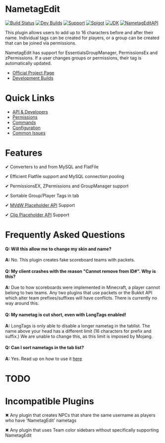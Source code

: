 # NametagEdit

[![Build Status](https://travis-ci.org/sgtcaze/NametagEdit.svg?branch=master)](https://travis-ci.org/sgtcaze/NametagEdit)
[![Dev Builds](https://img.shields.io/badge/Jenkins-Development%20Builds-lightgrey.svg)](http://ci.playmc.cc/job/NametagEdit/)
[![Support](https://img.shields.io/badge/Minecraft-1.7--1.12-red.svg)](documentation/Support)
[![Spigot](https://img.shields.io/badge/Spigot-Project%20Page-yellow.svg)](https://www.spigotmc.org/resources/nametagedit.3836/)
[![JDK](https://img.shields.io/badge/JDK-1.8-blue.svg)](http://www.oracle.com/technetwork/java/javase/downloads/jre7-downloads-1880261.html)
[![NametagEditAPI](https://img.shields.io/badge/NTE-Developer%20API-ff69b4.svg)](documentation/Developers.creole)

This plugin allows users to add up to 16 characters before and after their name. Individual tags can be created for players, or a group can be created that can be joined via permissions.

NametagEdit has support for EssentialsGroupManager, PermissionsEx and zPermissions. If a user changes groups or permissions, their tag is automatically updated.

* [Official Project Page](https://www.spigotmc.org/resources/nametagedit.3836/)
* [Development Builds](http://ci.nametagedit.com/job/NametagEdit)

# Quick Links
* [API & Developers](documentation/Developers.creole)
* [Permissions](documentation/Permissions.creole)
* [Commands](documentation/Commands.creole)
* [Configuration](documentation/Configuration.creole)
* [Common Issues](documentation/Support.creole)

# Features
✔ Converters to and from MySQL and FlatFile

✔ Efficient Flatfile support and MySQL connection pooling

✔ PermissionsEX, ZPermissions and GroupManager support

✔ Sortable Group/Player Tags in tab

✔ [MVdW Placeholder API](https://www.spigotmc.org/resources/mvdwplaceholderapi.11182/) Support

✔ [Clip Placeholder API](https://www.spigotmc.org/resources/placeholderapi.6245/) Support 

# Frequently Asked Questions
#### Q: Will this allow me to change my skin and name?
**A:** No. This plugin creates fake scoreboard teams with packets.

#### Q: My client crashes with the reason "Cannot remove from ID#". Why is this?
**A:** Due to how scoreboards were implemented in Minecraft, a player cannot belong to two teams. Any two plugins that use packets or the Bukkit API which alter team prefixes/suffixes will have conflicts. There is currently no way around this.

#### Q: My nametag is cut short, even with LongTags enabled!
**A:** LongTags is only able to disable a longer nametag in the tablist. The name above your head has a different limit (16 characters for prefix and suffix.) We are unable to change this, as this limit is imposed by Mojang.

#### Q: Can I sort nametags in the tab list?
**A:** Yes. Read up on how to use it [here](documentation/Configuration.creole)

# TODO

# Incompatible Plugins
✖ Any plugin that creates NPCs that share the same username as players who have 'NametagEdit' nametags

✖ Any plugin that uses Team color sidebars without specifically supporting NametagEdit
